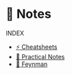 # 📝 Notes 

INDEX

- [⚡️ Cheatsheets](./cheatsheets/)
- [📓 Practical Notes](./practical-notes/)
- [🧪 Feynman](./feynman/)
